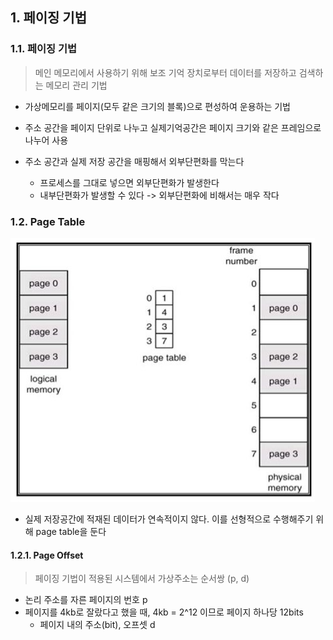 ## 1. 페이징 기법

### 1.1. 페이징 기법

> 메인 메모리에서 사용하기 위해 보조 기억 장치로부터 데이터를 저장하고 검색하는 메모리 관리 기법


- 가상메모리를 페이지(모두 같은 크기의 블록)으로 편성하여 운용하는 기법
- 주소 공간을 페이지 단위로 나누고 실제기억공간은 페이지 크기와 같은 프레임으로 나누어 사용
- 주소 공간과 실제 저장 공간을 매핑해서 외부단편화를 막는다

  - 프로세스를 그대로 넣으면 외부단편화가 발생한다
  - 내부단편화가 발생할 수 있다 -> 외부단편화에 비해서는 매우 작다




### 1.2. Page Table

![page_table](1108.assets/page_table.png)

- 실제 저장공간에 적재된 데이터가 연속적이지 않다. 이를 선형적으로 수행해주기 위해 page table을 둔다



#### 1.2.1. Page Offset

> 페이징 기법이 적용된 시스템에서 가상주소는 순서쌍 (p, d)

- 논리 주소를 자른 페이지의 번호 p
- 페이지를 4kb로 잘랐다고 했을 때, 4kb = 2^12 이므로 페이지 하나당 12bits
  - 페이지 내의 주소(bit), 오프셋 d



